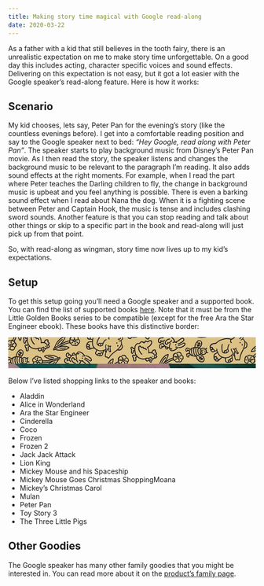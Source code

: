 ```yaml
---
title: Making story time magical with Google read-along
date: 2020-03-22
---
```

As a father with a kid that still believes in the tooth fairy,
there is an unrealistic expectation on me to make story time unforgettable.
On a good day this includes acting, character specific voices and sound effects.
Delivering on this expectation is not easy, but it got a lot easier with the Google speaker’s read-along feature.
Here is how it works:

## Scenario
My kid chooses, lets say, Peter Pan for the evening’s story (like the countless evenings before).
I get into a comfortable reading position and say to the Google speaker next
to bed: *“Hey Google, read along with Peter Pan”*.
The speaker starts to play background music from Disney’s Peter Pan movie.
As I then read the story, the speaker listens and changes the background
music to be relevant to the paragraph I’m reading.
It also adds sound effects at the right moments.
For example, when I read the part where Peter teaches the Darling children to fly,
the change in background music is upbeat and you feel anything is possible.
There is even a barking sound effect when I read about Nana the dog.
When it is a fighting scene between Peter and Captain Hook, the music is tense and includes clashing sword sounds.
Another feature is that you can stop reading and talk about other things or
skip to a specific part in the book and read-along will just pick up from that point.

So, with read-along as wingman, story time now lives up to my kid’s expectations.

## Setup
To get this setup going you’ll need a Google speaker and a supported book.
You can find the list of supported books [here](https://support.google.com/googlenest/answer/9164015).
Note that it must be from the Little Golden Books series to be compatible (except for the free Ara the Star Engineer ebook).
These books have this distinctive border:

![Little Golden Books border](little-golden-book-border.png "Little Golden Books border")

Below I’ve listed shopping links to the speaker and books:
* Aladdin 
* Alice in Wonderland
* Ara the Star Engineer
* Cinderella
* Coco
* Frozen 
* Frozen 2
* Jack Jack Attack
* Lion King 
* Mickey Mouse and his Spaceship
* Mickey Mouse Goes Christmas ShoppingMoana
* Mickey’s Christmas Carol
* Mulan 
* Peter Pan
* Toy Story 3
* The Three Little Pigs

## Other Goodies
The Google speaker has many other family goodies that you might be interested in.
You can read more about it on the [product’s family page](https://store.google.com/us/product/google_home_mini_family).
